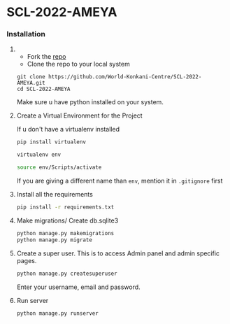 # SCL-2022-AMEYA

### Installation

1. - Fork the [repo](https://github.com/World-Konkani-Centre/SCL-2022-AMEYA)
   - Clone the repo to your local system
   ```git
   git clone https://github.com/World-Konkani-Centre/SCL-2022-AMEYA.git
   cd SCL-2022-AMEYA
   ```
   Make sure u have python installed on your system.
2. Create a Virtual Environment for the Project

   If u don't have a virtualenv installed

   ```bash
   pip install virtualenv
   ```

   ```bash
   virtualenv env

   source env/Scripts/activate
   ```

   If you are giving a different name than `env`, mention it in `.gitignore` first

3. Install all the requirements

   ```bash
   pip install -r requirements.txt
   ```

4. Make migrations/ Create db.sqlite3

   ```bash
   python manage.py makemigrations
   python manage.py migrate
   ```

5. Create a super user.
   This is to access Admin panel and admin specific pages.
   ```djangotemplate
   python manage.py createsuperuser
   ```
   Enter your username, email and password.
6. Run server
   ```bash
   python manage.py runserver
   ```
